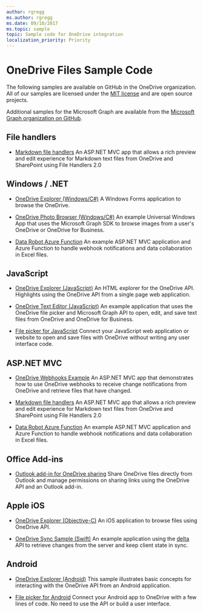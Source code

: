 ```yaml
---
author: rgregg
ms.author: rgregg
ms.date: 09/10/2017
ms.topic: sample
topic: Sample code for OneDrive integration
localization_priority: Priority
---
```

# OneDrive Files Sample Code

The following samples are available on GitHub in the OneDrive organization. 
All of our samples are licensed under the [MIT license](https://opensource.org/licenses/MIT) and are open source projects.

Additional samples for the Microsoft Graph are available from the [Microsoft Graph organization on GitHub](https://github.com/MicrosoftGraph/?q=sample).

## File handlers

* [Markdown file handlers](https://github.com/OneDrive/o365-markdown-file-handler-v2)
  An ASP.NET MVC app that allows a rich preview and edit experience for Markdown text files from OneDrive and SharePoint using File Handlers 2.0

## Windows / .NET

* [OneDrive Explorer (Windows/C#)](https://github.com/OneDrive/onedrive-sample-apibrowser-dotnet)
  A Windows Forms application to browse the OneDrive.

* [OneDrive Photo Browser (Windows/C#)](https://github.com/OneDrive/graph-sample-photobrowser-uwp)
  An example Universal Windows App that uses the Microsoft Graph SDK to browse images from a user's OneDrive or OneDrive for Business.

* [Data Robot Azure Function](https://github.com/OneDrive/onedrive-data-robot-azure-function)
  An example ASP.NET MVC application and Azure Function to handle webhook notifications and data collaboration in Excel files.

## JavaScript

* [OneDrive Explorer (JavaScript)](http://github.com/OneDrive/onedrive-explorer-js)
  An HTML explorer for the OneDrive API. Highlights using the OneDrive API
  from a single page web application.

* [OneDrive Text Editor (JavaScript)](https://github.com/OneDrive/onedrive-texteditor-js)
  An example application that uses the OneDrive file picker and Microsoft Graph API to open, edit, and save text files from OneDrive and OneDrive for Business.

* [File picker for JavaScript](controls/file-pickers/js-v72/index.md)
  Connect your JavaScript web application or website to open and save files with
  OneDrive without writing any user interface code.

## ASP.NET MVC

* [OneDrive Webhooks Example](https://github.com/OneDrive/onedrive-webhooks-aspnet)
  An ASP.NET MVC app that demonstrates how to use OneDrive webhooks to receive
  change notifications from OneDrive and retrieve files that have changed.

* [Markdown file handlers](https://github.com/OneDrive/o365-markdown-file-handler-v2)
  An ASP.NET MVC app that allows a rich preview and edit experience for Markdown text files from OneDrive and SharePoint using File Handlers 2.0

* [Data Robot Azure Function](https://github.com/OneDrive/onedrive-data-robot-azure-function)
  An example ASP.NET MVC application and Azure Function to handle webhook notifications and data collaboration in Excel files.

## Office Add-ins

* [Outlook add-in for OneDrive sharing](https://github.com/OfficeDev/Outlook-Add-in-Sharing-to-OneDrive)
  Share OneDrive files directly from Outlook and manage permissions on sharing
  links using the OneDrive API and an Outlook add-in.

## Apple iOS

* [OneDrive Explorer (Objective-C)](https://github.com/OneDrive/onedrive-sdk-ios/tree/master/Examples/iOSExplorer)
  An iOS application to browse files using OneDrive API.

* [OneDrive Sync Sample (Swift)](https://github.com/OneDrive/onedrive-sample-sync-ios)
  An example application using the [delta](rest-api/api/driveitem_delta.md) API to
  retrieve changes from the server and keep client state in sync.

## Android

* [OneDrive Explorer (Android)](http://github.com/OneDrive/onedrive-explorer-android)
  This sample illustrates basic concepts for interacting with the OneDrive API
  from an Android application.

* [File picker for Android](https://msdn.microsoft.com/library/dn833235.aspx)
  Connect your Android app to OneDrive with a few lines of code. No need to
  use the API or build a user interface.

<!-- {
  "type": "#page.annotation",
  "description": "Sample code projects for the OneDrive API and Pickers",
  "keywords": "sample code ios android windows onedrive files API",
  "section": "samples"
} -->
